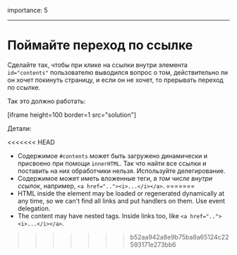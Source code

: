 importance: 5

---

# Поймайте переход по ссылке

Сделайте так, чтобы при клике на ссылки внутри элемента `id="contents"` пользователю выводился вопрос о том, действительно ли он хочет покинуть страницу, и если он не хочет, то прерывать переход по ссылке.

Так это должно работать:

[iframe height=100 border=1 src="solution"]

Детали:

<<<<<<< HEAD
- Содержимое `#contents` может быть загружено динамически и присвоено при помощи `innerHTML`. Так что найти все ссылки и поставить на них обработчики нельзя. Используйте делегирование.
- Содержимое может иметь вложенные теги, *в том числе внутри ссылок*, например, `<a href=".."><i>...</i></a>`.
=======
- HTML inside the element may be loaded or regenerated dynamically at any time, so we can't find all links and put handlers on them. Use event delegation.
- The content may have nested tags. Inside links too, like `<a href=".."><i>...</i></a>`.
>>>>>>> b52aa942a8e9b75ba8a65124c22593171e273bb6
